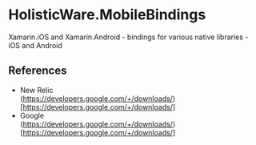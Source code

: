 HolisticWare.MobileBindings
===========================

Xamarin.iOS and Xamarin.Android - bindings for various native libraries - iOS and Android


## References ##

* 	New Relic   
	(https://developers.google.com/+/downloads/)[https://developers.google.com/+/downloads/]
* 	Google   
	(https://developers.google.com/+/downloads/)[https://developers.google.com/+/downloads/]